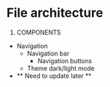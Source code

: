 # File architecture
1. COMPONENTS
- Navigation
    - Navigation bar
        - Navigation buttons
    - Theme dark/light mode
- ** Need to update later **

